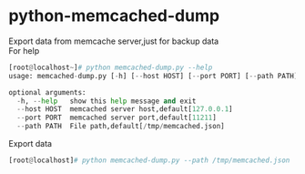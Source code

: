 # python-memcached-dump
Export data from memcache server,just for backup data<br />
For help
```python
[root@localhost~]# python memcached-dump.py --help
usage: memcached-dump.py [-h] [--host HOST] [--port PORT] [--path PATH]

optional arguments:
  -h, --help   show this help message and exit
  --host HOST  memcached server host,default[127.0.0.1]
  --port PORT  memcached server port,default[11211]
  --path PATH  File path,default[/tmp/memcached.json]
  ```
  Export data
  ```python
  [root@localhost]# python memcached-dump.py --path /tmp/memcached.json
  ```
